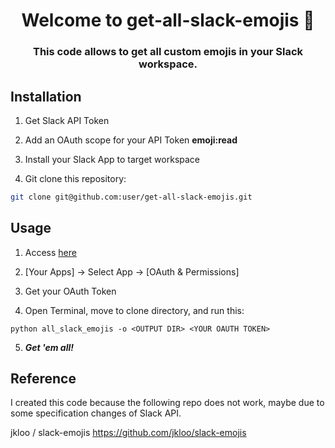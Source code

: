 <h1 align="center">
  Welcome to get-all-slack-emojis 👋
</h1>

<h3 align="center">
  This code allows to get all custom emojis in your Slack workspace.
</h3>

## Installation

1. Get Slack API Token

2. Add an OAuth scope for your API Token **emoji:read**

3. Install your Slack App to target workspace

4. Git clone this repository:

  ```zsh
  git clone git@github.com:user/get-all-slack-emojis.git
  ```

## Usage

1. Access [here](https://api.slack.com/apps)

2. [Your Apps] -> Select App -> [OAuth & Permissions]

3. Get your OAuth Token

4. Open Terminal, move to clone directory, and run this:

  ```zsh:zsh
  python all_slack_emojis -o <OUTPUT DIR> <YOUR OAUTH TOKEN>
  ```

5. ***Get 'em all!***

## Reference

I created this code because the following repo does not work, maybe due to some specification changes of Slack API.

jkloo / slack-emojis
<https://github.com/jkloo/slack-emojis>

